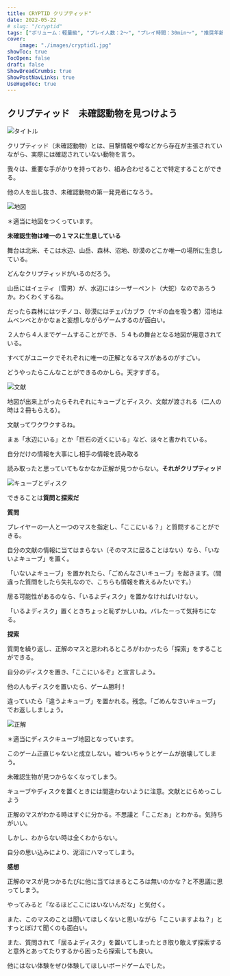 ```yaml
---
title: CRYPTID クリプティッド"
date: 2022-05-22
# slug: "/cryptid"
tags: ["ボリューム：軽量級", "プレイ人数：2〜", "プレイ時間：30min〜", "推奨年齢：10〜", "作者：HAL DUNCAN & RUTH VEEVERS", "版権元：JELLY JELLY GAMES"]
cover:
    image: "./images/cryptid1.jpg"
showToc: true
TocOpen: false
draft: false
ShowBreadCrumbs: true
ShowPostNavLinks: true
UseHugoToc: true
---
```


## クリプティッド　未確認動物を見つけよう

![タイトル](./images/cryptid1.jpg)

クリプティッド（未確認動物）とは、目撃情報や噂などから存在が主張されていながら、実際には確認されていない動物を言う。

我々は、重要な手がかりを持っており、組み合わせることで特定することができる。

他の人を出し抜き、未確認動物の第一発見者になろう。

![地図](./images/cryptid2.jpg)

＊適当に地図をつくっています。

**未確認生物は唯一の１マスに生息している**

舞台は北米、そこは水辺、山岳、森林、沼地、砂漠のどこか唯一の場所に生息している。

どんなクリプティッドがいるのだろう。

山岳にはイェティ（雪男）が、水辺にはシーザーペン卜（大蛇）なのであろうか。わくわくするね。

だったら森林にはツチノコ、砂漠にはチェパカブラ（ヤギの血を吸う者）沼地はムベンベとかかなぁと妄想しながらゲームするのが面白い。

２人から４人までゲームすることができ、５４もの舞台となる地図が用意されている。

すべてがユニークでそれぞれに唯一の正解となるマスがあるのがすごい。

どうやったらこんなことができるのかしら。天才すぎる。

![文献](./images/cryptid3.jpg)

地図が出来上がったらそれぞれにキューブとディスク、文献が渡される（二人の時は２冊もらえる）。

文献ってワクワクするね。

まぁ「水辺にいる」とか「巨石の近くにいる」など、淡々と書かれている。

自分だけの情報を大事にし相手の情報を読み取る

読み取ったと思っていてもなかなか正解が見つからない。**それがクリプティッド**

![キューブとディスク](./images/cryptid4.jpg)

できることは**質問と探索だ**

**質問**

プレイヤーの一人と一つのマスを指定し、「ここにいる？」と質問することができる。

自分の文献の情報に当てはまらない（そのマスに居ることはない）なら、「いないよキューブ」を置く。

「いないよキューブ」を置かれたら、「ごめんなさいキューブ」を起きます。（間違った質問をしたら失礼なので、こちらも情報を教えるみたいです。）

居る可能性があるのなら、「いるよディスク」を置かなければいけない。

「いるよディスク」置くときちょっと恥ずかしいね。バレたーって気持ちになる。

**探索**

質問を繰り返し、正解のマスと思われるところがわかったら「探索」をすることができる。

自分のディスクを置き、「ここにいるぞ」と宣言しよう。

他の人もディスクを置いたら、ゲーム勝利！

違っていたら「違うよキューブ」を置かれる。残念。「ごめんなさいキューブ」でお返ししましょう。

![正解](./images/cryptid5.jpg)

＊適当にディスクキューブ地図となっています。

このゲーム正直じゃないと成立しない。嘘ついちゃうとゲームが崩壊してしまう。

未確認生物が見つからなくなってしまう。

キューブやディスクを置くときには間違わないように注意。文献とにらめっこしよう

正解のマスがわかる時はすぐに分かる。不思議と「ここだぁ」とわかる。気持ちがいい。

しかし、わからない時は全くわからない。

自分の思い込みにより、泥沼にハマってしまう。

**感想**

正解のマスが見つかるたびに他に当てはまるところは無いのかな？と不思議に思ってしまう。

やってみると「なるほどここにはいないんだな」と気付く。

また、このマスのことは聞いてほしくないと思いながら「ここいますよね？」とすっとぼけて聞くのも面白い。

また、質問されて「居るよディスク」を置いてしまったとき取り敢えず探索すると意外とあってたりするから困ったら探索しても良い。

他にはない体験をぜひ体験してほしいボードゲームでした。